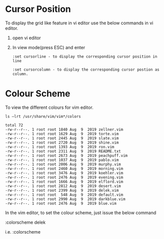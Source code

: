 # Cursor Position

To display the grid like feature in vi editor use the below commands in vi editor.

1. open vi editor
2. In view mode(press ESC) and enter 

   ```:set cursorline - to display the corresponding cursor position in line```
   
   ```:set cursorcolumn - to display the corresponding cursor postion as column.```
   
 
 # Colour Scheme
 
 To view the different colours for vim editor. 
 
 ```ls –lrt /usr/share/vim/vim*/colors```
 
 ```/usr/share/vim/vim74/colors:
total 72
-rw-r--r--. 1 root root 1840 Aug  9  2019 zellner.vim
-rw-r--r--. 1 root root 1629 Aug  9  2019 torte.vim
-rw-r--r--. 1 root root 2445 Aug  9  2019 slate.vim
-rw-r--r--. 1 root root 2720 Aug  9  2019 shine.vim
-rw-r--r--. 1 root root 1393 Aug  9  2019 ron.vim
-rw-r--r--. 1 root root 2311 Aug  9  2019 README.txt
-rw-r--r--. 1 root root 2673 Aug  9  2019 peachpuff.vim
-rw-r--r--. 1 root root 1037 Aug  9  2019 pablo.vim
-rw-r--r--. 1 root root 2006 Aug  9  2019 murphy.vim
-rw-r--r--. 1 root root 2460 Aug  9  2019 morning.vim
-rw-r--r--. 1 root root 3476 Aug  9  2019 koehler.vim
-rw-r--r--. 1 root root 2476 Aug  9  2019 evening.vim
-rw-r--r--. 1 root root 1666 Aug  9  2019 elflord.vim
-rw-r--r--. 1 root root 2812 Aug  9  2019 desert.vim
-rw-r--r--. 1 root root 2399 Aug  9  2019 delek.vim
-rw-r--r--. 1 root root  548 Aug  9  2019 default.vim
-rw-r--r--. 1 root root 2990 Aug  9  2019 darkblue.vim
-rw-r--r--. 1 root root 2476 Aug  9  2019 blue.vim
```

In the vim editor, to set the colour scheme, just issue the below command

:colorscheme delek

i.e. :colorscheme <colourname>

 
